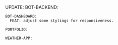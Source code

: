 UPDATE:
    BOT-BACKEND:

    BOT-DASHBOARD:
      FEAT: adjust some stylings for responsiveness.

    PORTFOLIO:

    WEATHER-APP:
